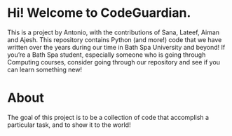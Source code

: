 # Hi! Welcome to CodeGuardian.
This is a project by Antonio, with the contributions of Sana, Lateef, Aiman and Ajesh. This repository contains Python (and more!) code that we have written over the years during our time in Bath Spa University and beyond! If you’re a Bath Spa student, especially someone who is going through Computing courses, consider going through our repository and see if you can learn something new! 

# About

The goal of this project is to be a collection of code that accomplish a particular task, and to show it to the world!
